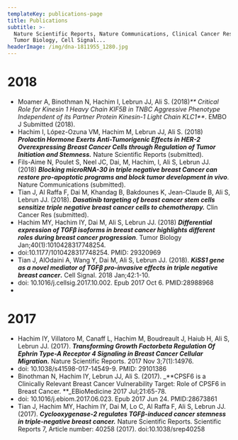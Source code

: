 ```yaml
---
templateKey: publications-page
title: Publications
subtitle: >-
  Nature Scientific Reports, Nature Communications, Clinical Cancer Research,
  Tumor Biology, Cell Signal...
headerImage: /img/dna-1811955_1280.jpg
---
```

# 2018

* Moamer A, Binothman N, Hachim I, Lebrun JJ, Ali S. (2018)_** Critical Role for Kinesin 1 Heavy Chain KIF5B in TNBC Aggressive Phenotype Independent of its Partner Protein Kinesin-1 Light Chain KLC1**_. EMBO J Submitted (2018).
* Hachim I, López-Ozuna VM, Hachim M, Lebrun JJ, Ali S. (2018) _**Prolactin Hormone Exerts Anti-Tumorigenic Effects in HER-2 Overexpressing Breast Cancer Cells through Regulation of Tumor Initiation and Stemness.**_ Nature Scientific Reports (submitted).
* Fils-Aime N, Poulet S, Neel JC, Dai, M, Hachim, I, Ali S, Lebrun JJ. (2018) _**Blocking microRNA-30 in triple negative breast Cancer can restore pro-apoptotic programs and block tumor development in vivo**_. Nature Communications (submitted).
* Tian J, Al Raffa F, Dai M, Khandag B, Bakdounes K, Jean-Claude B, Ali S, Lebrun JJ. (2018). _**Dasatinib targeting of breast cancer stem cells sensitize triple negative breast cancer cells to chemotherapy.**_ Clin Cancer Res (submitted).
* Hachim MY, Hachim IY, Dai M, Ali S, Lebrun JJ. (2018) _**Differential expression of TGFβ isoforms in breast cancer highlights different roles during breast cancer progression**_. Tumor Biology Jan;40(1):1010428317748254. 
* doi:10.1177/1010428317748254. PMID: 29320969
* Tian J, AlOdaini A, Wang Y, Dai M, Ali S, Lebrun JJ. (2018). **_KiSS1 gene as a novel mediator of TGFβ pro-invasive effects in triple negative breast cancer_.** Cell Signal. 2018 Jan;42:1-10. 
* doi: 10.1016/j.cellsig.2017.10.002. Epub 2017 Oct 6. PMID:28988968
* 

# 2017

* Hachim IY, Villatoro M, Canaff L, Hachim M, Boudreault J, Haiub H, Ali S, Lebrun JJ. (2017). _**Transforming Growth Factorbeta Regulation Of Ephrin Type-A Receptor 4 Signaling in Breast Cancer Cellular Migration.**_ Nature Scientific Reports. 2017 Nov 3;7(1):14976. 
* doi: 10.1038/s41598-017-14549-9. PMID: 29101386
* Binothman N, Hachim IY, Lebrun JJ, Ali S. (2017). _**CPSF6 is a Clinically Relevant Breast Cancer Vulnerability Target: Role of CPSF6 in Breast Cancer. **_EBioMedicine 2017 Jul;21:65-78. 
* doi: 10.1016/j.ebiom.2017.06.023. Epub 2017 Jun 24. PMID:28673861
* Tian J, Hachim MY, Hachim IY, Dai M, Lo C, Al Raffa F, Ali S, Lebrun JJ. (2017). _**Cyclooxygenase-2 regulates TGFβ-induced cancer stemness in triple-negative breast cancer.**_ Nature Scientific Reports. Scientific Reports 7, Article number: 40258 (2017). doi:10.1038/srep40258
